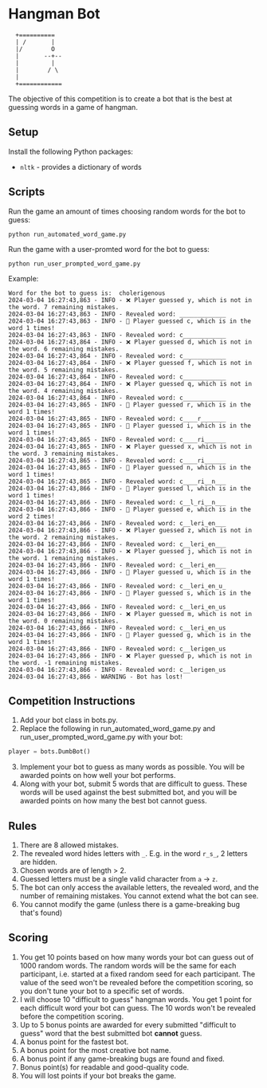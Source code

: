 # Hangman Bot

```text
  +==========
  | /       |
  |/        O
  |       --+--
  |         |
  |        / \
  |
  +============
```

The objective of this competition is to create a bot that is the best at guessing words in a game of hangman.

## Setup

Install the following Python packages:

- `nltk` - provides a dictionary of words

## Scripts

Run the game an amount of times choosing random words for the bot to guess:

```console
python run_automated_word_game.py
```

Run the game with a user-promted word for the bot to guess:

```console
python run_user_prompted_word_game.py
```

Example:

```
Word for the bot to guess is:  cholerigenous
2024-03-04 16:27:43,863 - INFO - ❌ Player guessed y, which is not in the word. 7 remaining mistakes.
2024-03-04 16:27:43,863 - INFO - Revealed word: _____________
2024-03-04 16:27:43,863 - INFO - 🎉 Player guessed c, which is in the word 1 times!
2024-03-04 16:27:43,863 - INFO - Revealed word: c____________
2024-03-04 16:27:43,864 - INFO - ❌ Player guessed d, which is not in the word. 6 remaining mistakes.
2024-03-04 16:27:43,864 - INFO - Revealed word: c____________
2024-03-04 16:27:43,864 - INFO - ❌ Player guessed f, which is not in the word. 5 remaining mistakes.
2024-03-04 16:27:43,864 - INFO - Revealed word: c____________
2024-03-04 16:27:43,864 - INFO - ❌ Player guessed q, which is not in the word. 4 remaining mistakes.
2024-03-04 16:27:43,864 - INFO - Revealed word: c____________
2024-03-04 16:27:43,865 - INFO - 🎉 Player guessed r, which is in the word 1 times!
2024-03-04 16:27:43,865 - INFO - Revealed word: c____r_______
2024-03-04 16:27:43,865 - INFO - 🎉 Player guessed i, which is in the word 1 times!
2024-03-04 16:27:43,865 - INFO - Revealed word: c____ri______
2024-03-04 16:27:43,865 - INFO - ❌ Player guessed x, which is not in the word. 3 remaining mistakes.
2024-03-04 16:27:43,865 - INFO - Revealed word: c____ri______
2024-03-04 16:27:43,865 - INFO - 🎉 Player guessed n, which is in the word 1 times!
2024-03-04 16:27:43,865 - INFO - Revealed word: c____ri__n___
2024-03-04 16:27:43,866 - INFO - 🎉 Player guessed l, which is in the word 1 times!
2024-03-04 16:27:43,866 - INFO - Revealed word: c__l_ri__n___
2024-03-04 16:27:43,866 - INFO - 🎉 Player guessed e, which is in the word 2 times!
2024-03-04 16:27:43,866 - INFO - Revealed word: c__leri_en___
2024-03-04 16:27:43,866 - INFO - ❌ Player guessed z, which is not in the word. 2 remaining mistakes.
2024-03-04 16:27:43,866 - INFO - Revealed word: c__leri_en___
2024-03-04 16:27:43,866 - INFO - ❌ Player guessed j, which is not in the word. 1 remaining mistakes.
2024-03-04 16:27:43,866 - INFO - Revealed word: c__leri_en___
2024-03-04 16:27:43,866 - INFO - 🎉 Player guessed u, which is in the word 1 times!
2024-03-04 16:27:43,866 - INFO - Revealed word: c__leri_en_u_
2024-03-04 16:27:43,866 - INFO - 🎉 Player guessed s, which is in the word 1 times!
2024-03-04 16:27:43,866 - INFO - Revealed word: c__leri_en_us
2024-03-04 16:27:43,866 - INFO - ❌ Player guessed m, which is not in the word. 0 remaining mistakes.
2024-03-04 16:27:43,866 - INFO - Revealed word: c__leri_en_us
2024-03-04 16:27:43,866 - INFO - 🎉 Player guessed g, which is in the word 1 times!
2024-03-04 16:27:43,866 - INFO - Revealed word: c__lerigen_us
2024-03-04 16:27:43,866 - INFO - ❌ Player guessed p, which is not in the word. -1 remaining mistakes.
2024-03-04 16:27:43,866 - INFO - Revealed word: c__lerigen_us
2024-03-04 16:27:43,866 - WARNING - Bot has lost!
```

## Competition Instructions

1. Add your bot class in bots.py.
2. Replace the following in run_automated_word_game.py and run_user_prompted_word_game.py with your bot:

  ```py
  player = bots.DumbBot()
  ```

3. Implement your bot to guess as many words as possible. You will be awarded points on how well your bot performs.
4. Along with your bot, submit 5 words that are difficult to guess. These words will be used against the best submitted bot, and you will be awarded points on how many the best bot cannot guess.

## Rules

1. There are 8 allowed mistakes.
2. The revealed word hides letters with `_`. E.g. in the word `r_s_`, 2 letters are hidden.
3. Chosen words are of length > 2.
4. Guessed letters must be a single valid character from `a` -> `z`.
5. The bot can only access the available letters, the revealed word, and the number of remaining mistakes. You cannot extend what the bot can see.
6. You cannot modify the game (unless there is a game-breaking bug that's found)

## Scoring

1. You get 10 points based on how many words your bot can guess out of 1000 random words. The random words will be the same for each participant, i.e. started at a fixed random seed for each participant. The value of the seed won't be revealed before the competition scoring, so you don't tune your bot to a specific set of words.
2. I will choose 10 "difficult to guess" hangman words. You get 1 point for each difficult word your bot can guess. The 10 words won't be revealed before the competition scoring.
3. Up to 5 bonus points are awarded for every submitted "difficult to guess" word that the best submitted bot **cannot** guess.
4. A bonus point for the fastest bot.
5. A bonus point for the most creative bot name.
6. A bonus point if any game-breaking bugs are found and fixed.
7. Bonus point(s) for readable and good-quality code.
8. You will lost points if your bot breaks the game.
